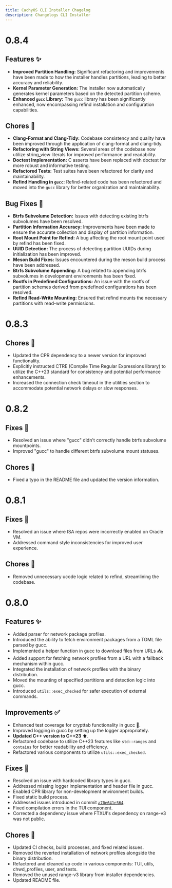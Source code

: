 ```yaml
---
title: CachyOS CLI Installer Chagelog
description: Changelogs CLI Installer
---
```

# 0.8.4

## Features ✨

- **Improved Partition Handling:**  Significant refactoring and improvements have been made to how the installer handles partitions, leading to better accuracy and reliability.
- **Kernel Parameter Generation:** The installer now automatically generates kernel parameters based on the detected partition scheme.
- **Enhanced `gucc` Library:**  The `gucc` library has been significantly enhanced, now encompassing refind installation and configuration capabilities.

## Chores 🧹

- **Clang-Format and Clang-Tidy:** Codebase consistency and quality have been improved through the application of clang-format and clang-tidy.
- **Refactoring with String Views:**  Several areas of the codebase now utilize string_view literals for improved performance and readability.
- **Doctest Implementation:**  C asserts have been replaced with doctest for more robust and informative testing.
- **Refactored Tests:** Test suites have been refactored for clarity and maintainability.
- **Refind Handling in `gucc`:**  Refind-related code has been refactored and moved into the `gucc` library for better organization and maintainability.

## Bug Fixes 🐛

- **Btrfs Subvolume Detection:** Issues with detecting existing btrfs subvolumes have been resolved.
- **Partition Information Accuracy:** Improvements have been made to ensure the accurate collection and display of partition information.
- **Root Mount Point for Refind:**  A bug affecting the root mount point used by refind has been fixed.
- **UUID Detection:** The process of detecting partition UUIDs during initialization has been improved.
- **Meson Build Fixes:**  Issues encountered during the meson build process have been addressed.
- **Btrfs Subvolume Appending:**  A bug related to appending btrfs subvolumes in development environments has been fixed.
- **Rootfs in Predefined Configurations:**  An issue with the rootfs of partition schemes derived from predefined configurations has been resolved.
- **Refind Read-Write Mounting:**  Ensured that refind mounts the necessary partitions with read-write permissions.

# 0.8.3

## Chores 🧹

- Updated the CPR dependency to a newer version for improved functionality.
- Explicitly instructed CTRE (Compile Time Regular Expressions library) to utilize the C++23 standard for consistency and potential performance enhancements.
- Increased the connection check timeout in the utilities section to accommodate potential network delays or slow responses. 

# 0.8.2

## Fixes 🐛

- Resolved an issue where "gucc" didn't correctly handle btrfs subvolume mountpoints.
- Improved "gucc" to handle different btrfs subvolume mount statuses.

## Chores 🧹

- Fixed a typo in the README file and updated the version information.

# 0.8.1

## Fixes 🐛

- Resolved an issue where ISA repos were incorrectly enabled on Oracle VM.
- Addressed command style inconsistencies for improved user experience.

## Chores 🧹

- Removed unnecessary ucode logic related to refind, streamlining the codebase. 

# 0.8.0

## Features ✨

- Added parser for network package profiles.
- Introduced the ability to fetch environment packages from a TOML file parsed by gucc.
- Implemented a helper function in gucc to download files from URLs 📥.
- Added support for fetching network profiles from a URL with a fallback mechanism within gucc.
- Integrated the installation of network profiles with the binary distribution.
- Moved the mounting of specified partitions and detection logic into gucc.
- Introduced `utils::exec_checked` for safer execution of external commands.

## Improvements ✅

- Enhanced test coverage for crypttab functionality in gucc 🧪.
- Improved logging in gucc by setting up the logger appropriately.
- **Updated C++ version to C++23** ⬆️.
- Refactored codebase to utilize C++23 features like `std::ranges` and `contains` for better readability and efficiency.
- Refactored various components to utilize `utils::exec_checked`.

## Fixes 🐛

- Resolved an issue with hardcoded library types in gucc.
- Addressed missing logger implementation and header file in gucc.
- Enabled CPR library for non-development environment builds.
- Fixed static build process.
- Addressed issues introduced in commit [`a70e641e364`](https://github.com/CachyOS/New-Cli-Installer/commit/a70e641e364).
- Fixed compilation errors in the TUI component.
- Corrected a dependency issue where FTXUI's dependency on range-v3 was not public.

## Chores 🧹

- Updated CI checks, build processes, and fixed related issues.
- Removed the reverted installation of network profiles alongside the binary distribution.
- Refactored and cleaned up code in various components: TUI, utils, chwd_profiles, user, and tests.
- Removed the unused range-v3 library from installer dependencies.
- Updated README file.
